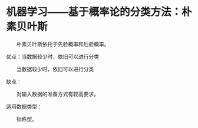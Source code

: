 #  **机器学习——基于概率论的分类方法：朴素贝叶斯**

&emsp;&emsp;朴素贝叶斯依托于先验概率和后验概率。

优点：当数据较少时，依旧可以进行分类

&emsp;&emsp;当数据较少时，依旧可以进行分类

缺点：

&emsp;&emsp;对输入数据的准备方式有较高要求。

适用数据类型：

&emsp;&emsp;标称型。
